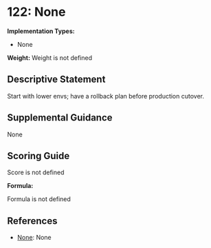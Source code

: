 # 122: None

**Implementation Types:**

- None

**Weight:** Weight is not defined

## Descriptive Statement

Start with lower envs; have a rollback plan before production cutover.

## Supplemental Guidance

None

## Scoring Guide

Score is not defined

**Formula:**

Formula is not defined

## References

- [None](None): None
